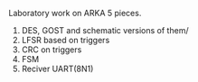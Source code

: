 Laboratory work on ARKA 5 pieces.

1) DES, GOST and schematic versions of them/
2) LFSR based on triggers
3) CRC on triggers
4) FSM 
5) Reciver UART(8N1)
